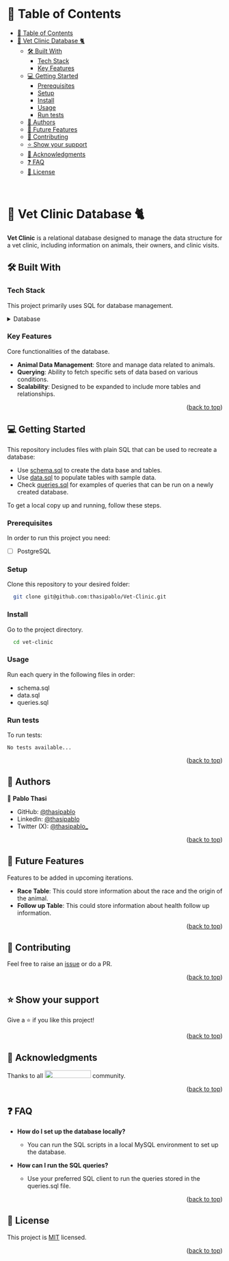 <!-- TABLE OF CONTENTS -->

# 📗 Table of Contents

- [📗 Table of Contents](#-table-of-contents)
- [📖 Vet Clinic Database 🐈 ](#-vet-clinic-database--)
  - [🛠 Built With ](#-built-with-)
    - [Tech Stack ](#tech-stack-)
    - [Key Features ](#key-features-)
  - [💻 Getting Started ](#-getting-started-)
    - [Prerequisites](#prerequisites)
    - [Setup](#setup)
    - [Install](#install)
    - [Usage](#usage)
    - [Run tests](#run-tests)
  - [👥 Authors ](#-authors-)
  - [🔭 Future Features ](#-future-features-)
  - [🤝 Contributing ](#-contributing-)
  - [⭐️ Show your support ](#️-show-your-support-)
  - [🙏 Acknowledgments ](#-acknowledgments-)
  - [❓ FAQ ](#-faq-)
  - [📝 License ](#-license-)

<br/>

<!-- PROJECT DESCRIPTION -->

# 📖 Vet Clinic Database 🐈 <a name="about-project"></a>



**Vet Clinic** is a relational database designed to manage the data structure for a vet clinic, including information on animals, their owners, and clinic visits.

## 🛠 Built With <a name="built-with"></a>

### Tech Stack <a name="tech-stack"></a>

This project primarily uses SQL for database management.

<details>
<summary>Database</summary>
  <ul>
    <li><a href="https://www.mysql.com/">MySQL</a></li>
  </ul>
</details>

<!-- Features -->

### Key Features <a name="key-features"></a>

Core functionalities of the database.

- **Animal Data Management**: Store and manage data related to animals.
- **Querying**: Ability to fetch specific sets of data based on various conditions.
- **Scalability**: Designed to be expanded to include more tables and relationships.

<p align="right">(<a href="#readme-top">back to top</a>)</p>

<!-- GETTING STARTED -->

## 💻 Getting Started <a name="getting-started"></a>

This repository includes files with plain SQL that can be used to recreate a database:

- Use [schema.sql](./schema.sql) to create the data base and tables.
- Use [data.sql](./data.sql) to populate tables with sample data.
- Check [queries.sql](./queries.sql) for examples of queries that can be run on a newly created database.

<a name="readme-top"></a>

To get a local copy up and running, follow these steps.

### Prerequisites

In order to run this project you need:

- [ ] PostgreSQL

### Setup

Clone this repository to your desired folder:

```bash
  git clone git@github.com:thasipablo/Vet-Clinic.git
```

### Install

Go to the project directory.

```bash
  cd vet-clinic
```

### Usage

Run each query in the following files in order:

- schema.sql
- data.sql
- queries.sql

### Run tests

To run tests:

```test
No tests available...
```

<p align="right">(<a href="#readme-top">back to top</a>)</p>

<!-- AUTHORS -->

## 👥 Authors <a name="authors"></a>

👤 **Pablo Thasi**

- GitHub: [@thasipablo](https://github.com/thasipablo)
- LinkedIn: [@thasipablo](https://www.linkedin.com/in/thasipablo/)
- Twitter (X): [@thasipablo_](https://twitter.com/thasipablo_)

<p align="right">(<a href="#readme-top">back to top</a>)</p>

<!-- FUTURE FEATURES -->

## 🔭 Future Features <a name="future-features"></a>

Features to be added in upcoming iterations.

- **Race Table**: This could store information about the race and the origin of the animal.
- **Follow up Table**: This could store information about health follow up information.

<p align="right">(<a href="#readme-top">back to top</a>)</p>

## 🤝 Contributing <a name="contributing"></a>

Feel free to raise an [issue](https://github.com/thasipablo/Vet-Clinic/issues/) or do a PR.

<p align="right">(<a href="#readme-top">back to top</a>)</p>

<!-- SUPPORT -->

## ⭐️ Show your support <a name="support"></a>

Give a ⭐️ if you like this project!

<p align="right">(<a href="#readme-top">back to top</a>)</p>


<!-- ACKNOWLEDGEMENTS -->

## 🙏 Acknowledgments <a name="acknowledgements"></a>

Thanks to all <img src="https://assets-global.website-files.com/5dbb30f00775d4c32191a4df/61b33c641028e40f097ca160_microverse-nav-logo-170.png" width="108" height="18"> community.

<p align="right">(<a href="#readme-top">back to top</a>)</p>

<!-- FAQ (optional) -->

## ❓ FAQ <a name="faq"></a>

- **How do I set up the database locally?**

  - You can run the SQL scripts in a local MySQL environment to set up the database.

- **How can I run the SQL queries?**

  - Use your preferred SQL client to run the queries stored in the queries.sql file.

<p align="right">(<a href="#readme-top">back to top</a>)</p>

<!-- LICENSE -->

## 📝 License <a name="license"></a>

This project is [MIT](./LICENSE) licensed.

<p align="right">(<a href="#readme-top">back to top</a>)</p>